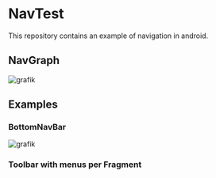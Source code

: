 # NavTest
This repository contains an example of navigation in android.

## NavGraph
![grafik](https://github.com/Julius-Babies/NavTest/assets/66371497/36c31692-50ad-4c46-a4b6-678dd899db60)

## Examples
### BottomNavBar
![grafik](https://github.com/Julius-Babies/NavTest/assets/66371497/461118d0-272c-49c8-8105-84151966b597)

### Toolbar with menus per Fragment
